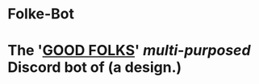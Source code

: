 # Folke-Bot
# The  **'[GOOD FOLKS](http://discord.gg/vxpm8EX)'**  *multi*-*purposed*  Discord  bot  of  (**a  design.**)
